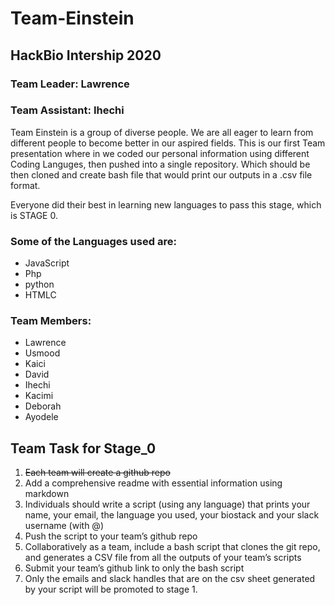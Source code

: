 
# Team-Einstein

## HackBio Intership 2020

### Team Leader: Lawrence

### Team Assistant: Ihechi


Team Einstein is a group of diverse people. We are all eager to learn from different people to become better in our aspired fields. This is our first Team presentation where in
we coded our personal information using different Coding Languges, then pushed into a single repository. Which should be then cloned and create bash file that would print our
outputs in a .csv file format. 

Everyone did their best in learning new languages to pass this stage, which is STAGE 0.

### Some of the Languages used are:
- JavaScript
- Php
- python
- HTMLC

### Team Members:
- Lawrence
- Usmood
- Kaici
- David
- Ihechi
- Kacimi
- Deborah
- Ayodele




## Team Task for Stage_0
1. ~~Each team will create a github repo~~
2. Add a comprehensive readme with essential information using markdown
3. Individuals should write a script (using any language) that prints your name, your email, the language you used, your biostack and your slack username (with @) 
4. Push the script to your team’s github repo
5. Collaboratively as a team, include a bash script that clones the git repo, and generates a CSV file from all the outputs of your team’s scripts
6. Submit your team’s github link to ​only​ the bash script
7. Only the emails and slack handles that are on the csv sheet generated by your script will be promoted to stage 1.      
